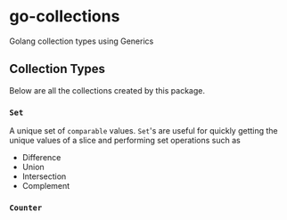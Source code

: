 # go-collections
Golang collection types using Generics

## Collection Types
Below are all the collections created by this package.

### `Set`
A unique set of `comparable` values. `Set`'s are useful for quickly getting the unique values of a slice and performing set operations such as
* Difference
* Union
* Intersection
* Complement

### `Counter`
